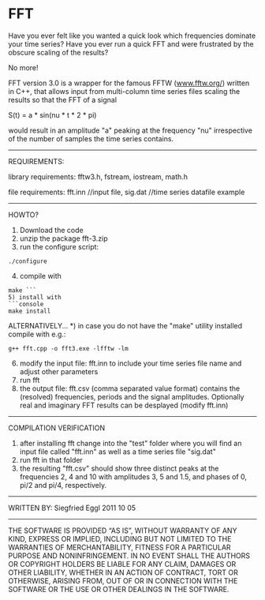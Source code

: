 # FFT

Have you ever felt like you wanted a quick look which frequencies dominate your time series?
Have you ever run a quick FFT and were frustrated by the obscure scaling of the results?

No more!

FFT version 3.0 is a wrapper for the famous FFTW (www.fftw.org/) written in C++, that allows input from multi-column time series files scaling the results so that the FFT of a signal

S(t) = a * sin(nu * t * 2 * pi)

would result in an amplitude "a" peaking at the frequency "nu" irrespective of the number of samples the time series contains.

--------------------------------------------------------
REQUIREMENTS:

library requirements: fftw3.h, fstream, iostream, math.h

file requirements:  fft.inn //input file, 
                    sig.dat //time series datafile example

--------------------------------------------------------
HOWTO?

1) Download the code
2) unzip the package fft-3.zip
3) run the configure script: 
```console
./configure
```
4) compile with 
```console 
make ```
5) install with 
```console 
make install 
```

ALTERNATIVELY...
*) in case you do not have the "make" utility installed compile with e.g.: 
```console
g++ fft.cpp -o fft3.exe -lfftw -lm
```

6) modify the input file: fft.inn to include your time series file name and adjust other parameters
7) run fft
8) the output file: fft.csv (comma separated value format) contains the (resolved) frequencies, periods and the signal amplitudes. Optionally real and imaginary FFT results can be desplayed (modify fft.inn)

--------------------------------------------------------
COMPILATION VERIFICATION

1) after installing fft change into the "test" folder where you will find an input file called "fft.inn" as well as a time series file "sig.dat"
2) run fft in that folder
3) the resulting "fft.csv" should show three distinct peaks at the frequencies 2, 4 and 10 with amplitudes 3, 5 and 1.5, and phases of 0, pi/2 and pi/4, respectively.


--------------------------------------------------------
WRITTEN BY: Siegfried Eggl 2011 10 05

--------------------------------------------------------
THE SOFTWARE IS PROVIDED “AS IS”, WITHOUT WARRANTY OF ANY KIND, EXPRESS OR IMPLIED, INCLUDING BUT NOT LIMITED TO THE WARRANTIES OF MERCHANTABILITY, FITNESS FOR A PARTICULAR PURPOSE AND NONINFRINGEMENT. IN NO EVENT SHALL THE AUTHORS OR COPYRIGHT HOLDERS BE LIABLE FOR ANY CLAIM, DAMAGES OR OTHER LIABILITY, WHETHER IN AN ACTION OF CONTRACT, TORT OR OTHERWISE, ARISING FROM, OUT OF OR IN CONNECTION WITH THE SOFTWARE OR THE USE OR OTHER DEALINGS IN THE SOFTWARE.


